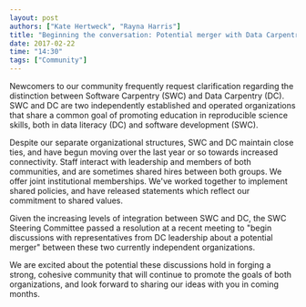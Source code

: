 ```yaml
---
layout: post
authors: ["Kate Hertweck", "Rayna Harris"]
title: "Beginning the conversation: Potential merger with Data Carpentry"
date: 2017-02-22
time: "14:30"
tags: ["Community"]
---
```


Newcomers to our community frequently request clarification regarding the 
distinction between Software Carpentry (SWC) and Data Carpentry (DC). SWC 
and DC are two independently established and operated organizations that 
share a common goal of promoting education in reproducible science skills, 
both in data literacy (DC) and software development (SWC). 

Despite our separate organizational structures, SWC and DC maintain close 
ties, and have begun moving over the last year or so towards increased 
connectivity. Staff interact with leadership and members of both communities, 
and are sometimes shared hires between both groups. We offer joint 
institutional memberships. We've worked together to implement shared policies, 
and have released statements which reflect our commitment to shared values. 

Given the increasing levels of integration between SWC and DC, the SWC Steering 
Committee passed a resolution at a recent meeting to "begin discussions with 
representatives from DC leadership about a potential merger" between these two 
currently independent organizations. 

We are excited about the potential these discussions hold in forging a strong, 
cohesive community that will continue to promote the goals of both organizations, 
and look forward to sharing our ideas with you in coming months.
